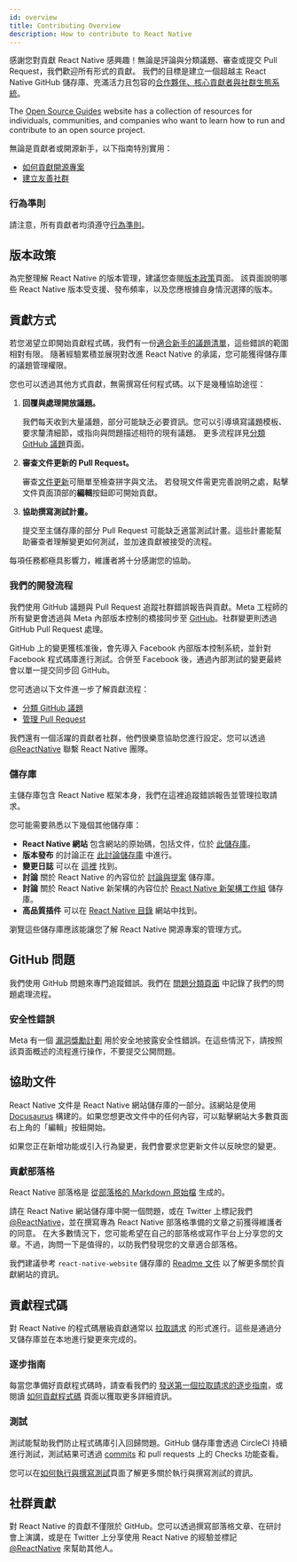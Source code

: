 ```yaml
---
id: overview
title: Contributing Overview
description: How to contribute to React Native
---
```


<!-- alex disable simple simply -->

感謝您對貢獻 React Native 感興趣！無論是評論與分類議題、審查或提交 Pull Request，我們歡迎所有形式的貢獻。
我們的目標是建立一個超越主 React Native GitHub 儲存庫、充滿活力且包容的[合作夥伴、核心貢獻者與社群生態系統](https://github.com/facebook/react-native/blob/main/ECOSYSTEM.md)。

The [Open Source Guides](https://opensource.guide/) website has a collection of resources for individuals, communities, and companies who want to learn how to run and contribute to an open source project.

無論是貢獻者或開源新手，以下指南特別實用：

- [如何貢獻開源專案](https://opensource.guide/how-to-contribute/)
- [建立友善社群](https://opensource.guide/building-community/)

### 行為準則

請注意，所有貢獻者均須遵守[行為準則](https://github.com/facebook/react-native/blob/HEAD/CODE_OF_CONDUCT.md)。

## 版本政策

為完整理解 React Native 的版本管理，建議您查閱[版本政策](/contributing/versioning-policy)頁面。
該頁面說明哪些 React Native 版本受支援、發布頻率，以及您應根據自身情況選擇的版本。

## 貢獻方式

若您渴望立即開始貢獻程式碼，我們有一份[適合新手的議題清單](https://github.com/facebook/react-native/labels/good%20first%20issue)，這些錯誤的範圍相對有限。
隨著經驗累積並展現對改進 React Native 的承諾，您可能獲得儲存庫的議題管理權限。

您也可以透過其他方式貢獻，無需撰寫任何程式碼。以下是幾種協助途徑：

1. **回覆與處理開放議題。**

   我們每天收到大量議題，部分可能缺乏必要資訊。您可以引導填寫議題模板、要求釐清細節，或指向與問題描述相符的現有議題。
   更多流程詳見[分類 GitHub 議題](/contributing/triaging-github-issues)頁面。

2. **審查文件更新的 Pull Request。**

   審查[文件更新](https://github.com/facebook/react-native-website/pulls)可簡單至檢查拼字與文法。
   若發現文件需更完善說明之處，點擊文件頁面頂部的**編輯**按鈕即可開始貢獻。

3. **協助撰寫測試計畫。**

   提交至主儲存庫的部分 Pull Request 可能缺乏適當測試計畫。這些計畫能幫助審查者理解變更如何測試，並加速貢獻被接受的流程。

每項任務都極具影響力，維護者將十分感謝您的協助。

### 我們的開發流程

我們使用 GitHub 議題與 Pull Request 追蹤社群錯誤報告與貢獻。Meta 工程師的所有變更會透過與 Meta 內部版本控制的橋接同步至 [GitHub](https://github.com/facebook/react-native)。社群變更則透過 GitHub Pull Request 處理。

GitHub 上的變更獲核准後，會先導入 Facebook 內部版本控制系統，並針對 Facebook 程式碼庫進行測試。合併至 Facebook 後，通過內部測試的變更最終會以單一提交同步回 GitHub。

您可透過以下文件進一步了解貢獻流程：

- [分類 GitHub 議題](/contributing/triaging-github-issues)
- [管理 Pull Request](/contributing/managing-pull-requests)

我們還有一個活躍的貢獻者社群，他們很樂意協助您進行設定。您可以透過 [@ReactNative](https://twitter.com/reactnative) 聯繫 React Native 團隊。

### 儲存庫

主儲存庫包含 React Native 框架本身，我們在這裡追蹤錯誤報告並管理拉取請求。

您可能需要熟悉以下幾個其他儲存庫：

- **React Native 網站** 包含網站的原始碼，包括文件，位於 [此儲存庫](https://github.com/facebook/react-native-website)。
- **版本發布** 的討論正在 [此討論儲存庫](https://github.com/reactwg/react-native-releases/discussions) 中進行。
- **變更日誌** 可以在 [這裡](https://github.com/facebook/react-native/blob/main/CHANGELOG.md) 找到。
- **討論** 關於 React Native 的內容位於 [討論與提案](https://github.com/react-native-community/discussions-and-proposals) 儲存庫。
- **討論** 關於 React Native 新架構的內容位於 [React Native 新架構工作組](https://github.com/reactwg/react-native-new-architecture) 儲存庫。
- **高品質插件** 可以在 [React Native 目錄](https://reactnative.directory) 網站中找到。

瀏覽這些儲存庫應該能讓您了解 React Native 開源專案的管理方式。

## GitHub 問題

我們使用 GitHub 問題來專門追蹤錯誤。我們在 [問題分類頁面](/contributing/triaging-github-issues) 中記錄了我們的問題處理流程。

### 安全性錯誤

Meta 有一個 [漏洞獎勵計劃](https://www.facebook.com/whitehat/) 用於安全地披露安全性錯誤。在這些情況下，請按照該頁面概述的流程進行操作，不要提交公開問題。

## 協助文件

React Native 文件是 React Native 網站儲存庫的一部分。該網站是使用 [Docusaurus](https://docusaurus.io/) 構建的。如果您想更改文件中的任何內容，可以點擊網站大多數頁面右上角的「編輯」按鈕開始。

如果您正在新增功能或引入行為變更，我們會要求您更新文件以反映您的變更。

### 貢獻部落格

React Native 部落格是 [從部落格的 Markdown 原始檔](https://github.com/facebook/react-native-website/tree/HEAD/website/blog) 生成的。

請在 React Native 網站儲存庫中開一個問題，或在 Twitter 上標記我們 [@ReactNative](https://twitter.com/reactnative)，並在撰寫專為 React Native 部落格準備的文章之前獲得維護者的同意。
在大多數情況下，您可能希望在自己的部落格或寫作平台上分享您的文章。不過，詢問一下是值得的，以防我們發現您的文章適合部落格。

我們建議參考 `react-native-website` 儲存庫的 [Readme 文件](https://github.com/facebook/react-native-website#-contributing) 以了解更多關於貢獻網站的資訊。

## 貢獻程式碼

對 React Native 的程式碼層級貢獻通常以 [拉取請求](https://help.github.com/en/articles/about-pull-requests) 的形式進行。這些是通過分叉儲存庫並在本地進行變更來完成的。

### 逐步指南

每當您準備好貢獻程式碼時，請查看我們的 [發送第一個拉取請求的逐步指南](/contributing/how-to-open-a-pull-request)，或閱讀 [如何貢獻程式碼](/contributing/how-to-contribute-code) 頁面以獲取更多詳細資訊。

### 測試

測試能幫助我們防止程式碼庫引入回歸問題。GitHub 儲存庫會透過 CircleCI 持續進行測試，測試結果可透過 [commits](https://github.com/facebook/react-native/commits/HEAD) 和 pull requests 上的 Checks 功能查看。

您可以在[如何執行與撰寫測試](/contributing/how-to-run-and-write-tests)頁面了解更多關於執行與撰寫測試的資訊。

## 社群貢獻

對 React Native 的貢獻不僅限於 GitHub。您可以透過撰寫部落格文章、在研討會上演講，或是在 Twitter 上分享使用 React Native 的經驗並標記 [@ReactNative](https://twitter.com/reactnative) 來幫助其他人。